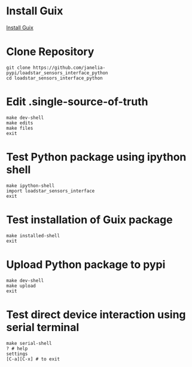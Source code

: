 # Install Guix
[Install Guix](https://guix.gnu.org/manual/en/html_node/Binary-Installation.html)

# Clone Repository

```shell
git clone https://github.com/janelia-pypi/loadstar_sensors_interface_python
cd loadstar_sensors_interface_python
```

# Edit .single-source-of-truth

```shell
make dev-shell
make edits
make files
exit
```

# Test Python package using ipython shell

```shell
make ipython-shell
import loadstar_sensors_interface
exit
```

# Test installation of Guix package

```shell
make installed-shell
exit
```

# Upload Python package to pypi

```shell
make dev-shell
make upload
exit
```

# Test direct device interaction using serial terminal

```shell
make serial-shell
? # help
settings
[C-a][C-x] # to exit
```
